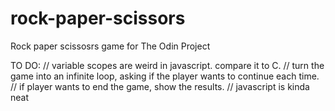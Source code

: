 # rock-paper-scissors
Rock paper scissosrs game for The Odin Project 


TO DO:
// variable scopes are weird in javascript. compare it to C.
// turn the game into an infinite loop, asking if the player wants to continue each time.
// if player wants to end the game, show the results.
// javascript is kinda neat
